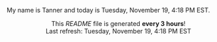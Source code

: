 My name is Tanner and today is Tuesday, November 19, 4:18 PM EST.

<p align="center">This <i>README</i> file is generated <b>every 3 hours</b>!</br>Last refresh: Tuesday, November 19, 4:18 PM EST<br /></p>
